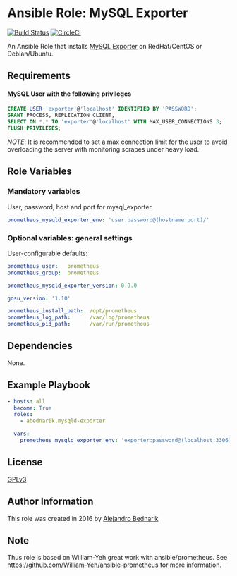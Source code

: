 # Ansible Role: MySQL Exporter

[![Build Status](https://travis-ci.org/abednarik/ansible-role-mysqld-exporter.svg?branch=master)](https://travis-ci.org/abednarik/ansible-role-mysqld-exporter) 
[![CircleCI](https://circleci.com/gh/abednarik/ansible-role-mysqld-exporter.svg?style=shield)](https://circleci.com/gh/abednarik/ansible-role-mysqld-exporter)

An Ansible Role that installs [MySQL Exporter](https://github.com/prometheus/mysqld_exporter) on RedHat/CentOS or Debian/Ubuntu.

## Requirements

#### MySQL User with the following privileges

```sql
CREATE USER 'exporter'@'localhost' IDENTIFIED BY 'PASSWORD';
GRANT PROCESS, REPLICATION CLIENT,
SELECT ON *.* TO 'exporter'@'localhost' WITH MAX_USER_CONNECTIONS 3;
FLUSH PRIVILEGES;
```

*NOTE*: It is recommended to set a max connection limit for the user to avoid overloading the server with monitoring scrapes under heavy load.

## Role Variables

### Mandatory variables

User, password, host and port for mysql_exporter.

```yml
prometheus_mysqld_exporter_env: 'user:password@(hostname:port)/'
```

### Optional variables: general settings

User-configurable defaults:

```yaml
prometheus_user:   prometheus
prometheus_group:  prometheus

prometheus_mysqld_exporter_version: 0.9.0

gosu_version: '1.10'

prometheus_install_path:  /opt/prometheus
prometheus_log_path:      /var/log/prometheus
prometheus_pid_path:      /var/run/prometheus
```

## Dependencies

None.

## Example Playbook

```yml
- hosts: all
  become: True
  roles:
    - abednarik.mysqld-exporter

  vars:
    prometheus_mysqld_exporter_env: 'exporter:password@(localhost:3306)/'
```

## License

[GPLv3](https://www.gnu.org/licenses/quick-guide-gplv3.html)

## Author Information

This role was created in 2016 by [Alejandro Bednarik](https://github.com/abednarik)

## Note

Thus role is based on William-Yeh great work with ansible/prometheus. See
https://github.com/William-Yeh/ansible-prometheus for more information.
